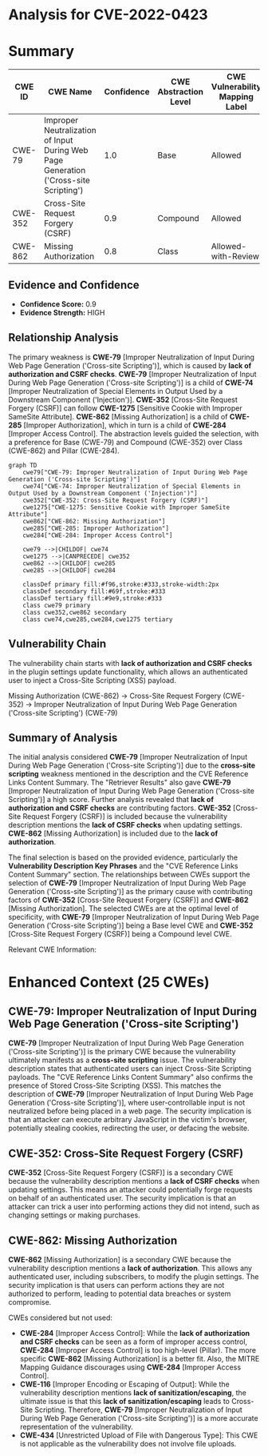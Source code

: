 # Analysis for CVE-2022-0423

# Summary
| CWE ID | CWE Name | Confidence | CWE Abstraction Level | CWE Vulnerability Mapping Label | CWE-Vulnerability Mapping Notes |
|---|---|---|---|---|---|
| CWE-79 | Improper Neutralization of Input During Web Page Generation ('Cross-site Scripting') | 1.0 | Base | Allowed | Primary CWE |
| CWE-352 | Cross-Site Request Forgery (CSRF) | 0.9 | Compound | Allowed | Secondary Candidate |
| CWE-862 | Missing Authorization | 0.8 | Class | Allowed-with-Review | Secondary Candidate |

## Evidence and Confidence

*   **Confidence Score:** 0.9
*   **Evidence Strength:** HIGH

## Relationship Analysis
The primary weakness is **CWE-79** [Improper Neutralization of Input During Web Page Generation ('Cross-site Scripting')], which is caused by **lack of authorization and CSRF checks**. **CWE-79** [Improper Neutralization of Input During Web Page Generation ('Cross-site Scripting')] is a child of **CWE-74** [Improper Neutralization of Special Elements in Output Used by a Downstream Component ('Injection')]. **CWE-352** [Cross-Site Request Forgery (CSRF)] can follow **CWE-1275** [Sensitive Cookie with Improper SameSite Attribute]. **CWE-862** [Missing Authorization] is a child of **CWE-285** [Improper Authorization], which in turn is a child of **CWE-284** [Improper Access Control]. The abstraction levels guided the selection, with a preference for Base (CWE-79) and Compound (CWE-352) over Class (CWE-862) and Pillar (CWE-284).

```mermaid
graph TD
    cwe79["CWE-79: Improper Neutralization of Input During Web Page Generation ('Cross-site Scripting')"]
    cwe74["CWE-74: Improper Neutralization of Special Elements in Output Used by a Downstream Component ('Injection')"]
    cwe352["CWE-352: Cross-Site Request Forgery (CSRF)"]
    cwe1275["CWE-1275: Sensitive Cookie with Improper SameSite Attribute"]
    cwe862["CWE-862: Missing Authorization"]
    cwe285["CWE-285: Improper Authorization"]
    cwe284["CWE-284: Improper Access Control"]
    
    cwe79 -->|CHILDOF| cwe74
    cwe1275 -->|CANPRECEDE| cwe352
    cwe862 -->|CHILDOF| cwe285
    cwe285 -->|CHILDOF| cwe284

    classDef primary fill:#f96,stroke:#333,stroke-width:2px
    classDef secondary fill:#69f,stroke:#333
    classDef tertiary fill:#9e9,stroke:#333
    class cwe79 primary
    class cwe352,cwe862 secondary
    class cwe74,cwe285,cwe284,cwe1275 tertiary
```

## Vulnerability Chain
The vulnerability chain starts with **lack of authorization and CSRF checks** in the plugin settings update functionality, which allows an authenticated user to inject a Cross-Site Scripting (XSS) payload.

Missing Authorization (CWE-862) -> Cross-Site Request Forgery (CWE-352) -> Improper Neutralization of Input During Web Page Generation ('Cross-site Scripting') (CWE-79)

## Summary of Analysis
The initial analysis considered **CWE-79** [Improper Neutralization of Input During Web Page Generation ('Cross-site Scripting')] due to the **cross-site scripting** weakness mentioned in the description and the CVE Reference Links Content Summary. The "Retriever Results" also gave **CWE-79** [Improper Neutralization of Input During Web Page Generation ('Cross-site Scripting')] a high score. Further analysis revealed that **lack of authorization and CSRF checks** are contributing factors. **CWE-352** [Cross-Site Request Forgery (CSRF)] is included because the vulnerability description mentions the **lack of CSRF checks** when updating settings. **CWE-862** [Missing Authorization] is included due to the **lack of authorization**.

The final selection is based on the provided evidence, particularly the **Vulnerability Description Key Phrases** and the "CVE Reference Links Content Summary" section. The relationships between CWEs support the selection of **CWE-79** [Improper Neutralization of Input During Web Page Generation ('Cross-site Scripting')] as the primary cause with contributing factors of **CWE-352** [Cross-Site Request Forgery (CSRF)] and **CWE-862** [Missing Authorization]. The selected CWEs are at the optimal level of specificity, with **CWE-79** [Improper Neutralization of Input During Web Page Generation ('Cross-site Scripting')] being a Base level CWE and **CWE-352** [Cross-Site Request Forgery (CSRF)] being a Compound level CWE.

Relevant CWE Information:

# Enhanced Context (25 CWEs)

## CWE-79: Improper Neutralization of Input During Web Page Generation ('Cross-site Scripting')
**CWE-79** [Improper Neutralization of Input During Web Page Generation ('Cross-site Scripting')] is the primary CWE because the vulnerability ultimately manifests as a **cross-site scripting** issue. The vulnerability description states that authenticated users can inject Cross-Site Scripting payloads. The "CVE Reference Links Content Summary" also confirms the presence of Stored Cross-Site Scripting (XSS). This matches the description of **CWE-79** [Improper Neutralization of Input During Web Page Generation ('Cross-site Scripting')], where user-controllable input is not neutralized before being placed in a web page.
The security implication is that an attacker can execute arbitrary JavaScript in the victim's browser, potentially stealing cookies, redirecting the user, or defacing the website.

## CWE-352: Cross-Site Request Forgery (CSRF)
**CWE-352** [Cross-Site Request Forgery (CSRF)] is a secondary CWE because the vulnerability description mentions a **lack of CSRF checks** when updating settings. This means an attacker could potentially forge requests on behalf of an authenticated user.
The security implication is that an attacker can trick a user into performing actions they did not intend, such as changing settings or making purchases.

## CWE-862: Missing Authorization
**CWE-862** [Missing Authorization] is a secondary CWE because the vulnerability description mentions a **lack of authorization**. This allows any authenticated user, including subscribers, to modify the plugin settings.
The security implication is that users can perform actions they are not authorized to perform, leading to potential data breaches or system compromise.

CWEs considered but not used:

- **CWE-284** [Improper Access Control]: While the **lack of authorization and CSRF checks** can be seen as a form of improper access control, **CWE-284** [Improper Access Control] is too high-level (Pillar). The more specific **CWE-862** [Missing Authorization] is a better fit. Also, the MITRE Mapping Guidance discourages using **CWE-284** [Improper Access Control].
- **CWE-116** [Improper Encoding or Escaping of Output]: While the vulnerability description mentions **lack of sanitization/escaping**, the ultimate issue is that this **lack of sanitization/escaping** leads to Cross-Site Scripting. Therefore, **CWE-79** [Improper Neutralization of Input During Web Page Generation ('Cross-site Scripting')] is a more accurate representation of the vulnerability.
- **CWE-434** [Unrestricted Upload of File with Dangerous Type]: This CWE is not applicable as the vulnerability does not involve file uploads.